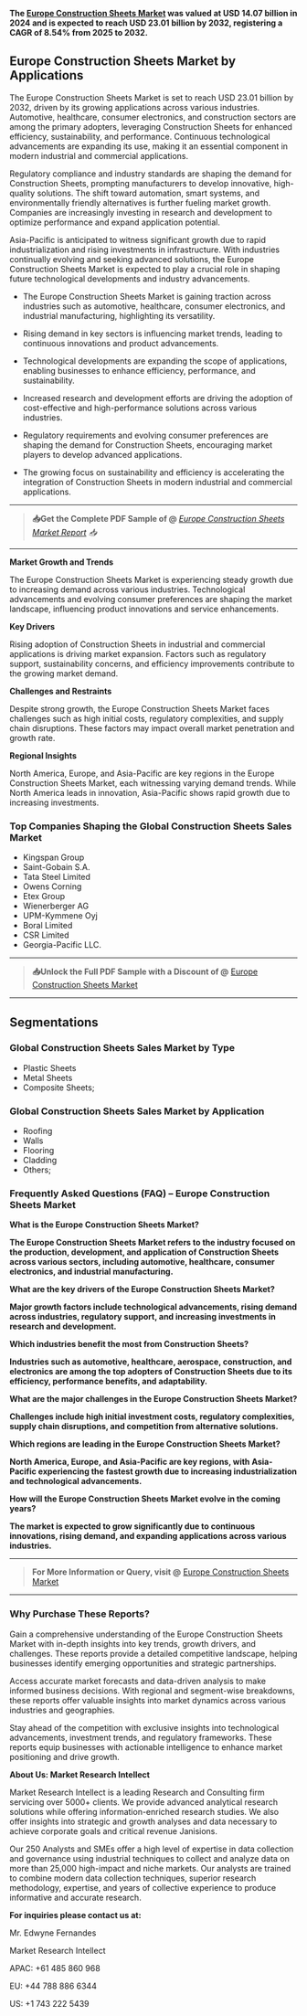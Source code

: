 <p><strong>The <a href="https://www.marketresearchintellect.com/download-sample/?rid=987172&amp;utm_source=Pulse-April-Europe&amp;utm_medium=852">Europe Construction Sheets Market</a> was valued at USD 14.07 billion in 2024 and is expected to reach USD 23.01 billion by 2032, registering a CAGR of 8.54% from 2025 to 2032.</strong></p><h2>Europe Construction Sheets Market by Applications&nbsp;</h2><p><p>The Europe Construction Sheets Market is set to reach USD 23.01 billion by 2032, driven by its growing applications across various industries. Automotive, healthcare, consumer electronics, and construction sectors are among the primary adopters, leveraging Construction Sheets for enhanced efficiency, sustainability, and performance. Continuous technological advancements are expanding its use, making it an essential component in modern industrial and commercial applications.</p><p>Regulatory compliance and industry standards are shaping the demand for Construction Sheets, prompting manufacturers to develop innovative, high-quality solutions. The shift toward automation, smart systems, and environmentally friendly alternatives is further fueling market growth. Companies are increasingly investing in research and development to optimize performance and expand application potential.</p><p>Asia-Pacific is anticipated to witness significant growth due to rapid industrialization and rising investments in infrastructure. With industries continually evolving and seeking advanced solutions, the Europe Construction Sheets Market is expected to play a crucial role in shaping future technological developments and industry advancements.</p></p><ul><li><p>The Europe Construction Sheets Market is gaining traction across industries such as automotive, healthcare, consumer electronics, and industrial manufacturing, highlighting its versatility.</p></li><li><p>Rising demand in key sectors is influencing market trends, leading to continuous innovations and product advancements.</p></li><li><p>Technological developments are expanding the scope of applications, enabling businesses to enhance efficiency, performance, and sustainability.</p></li><li><p>Increased research and development efforts are driving the adoption of cost-effective and high-performance solutions across various industries.</p></li><li><p>Regulatory requirements and evolving consumer preferences are shaping the demand for Construction Sheets, encouraging market players to develop advanced applications.</p></li><li><p>The growing focus on sustainability and efficiency is accelerating the integration of Construction Sheets in modern industrial and commercial applications.</p></li></ul><hr /><blockquote><p><strong><span class="font-[700]">📥Get the Complete PDF Sample of @ </span></strong><em><span class="font-[700]"><a href="https://www.marketresearchintellect.com/download-sample/?rid=987172&amp;utm_source=Pulse-April-Europe&amp;utm_medium=852" target="_blank" data-tracking-control-name="article-ssr-frontend-pulse_little-text-block" data-tracking-will-navigate="" data-test-link="">Europe Construction Sheets Market Report</a>&nbsp;📥</span></em></p></blockquote><hr /><p class="" data-start="77" data-end="360"><strong data-start="77" data-end="105">Market Growth and Trends</strong></p><p class="" data-start="77" data-end="360">The Europe Construction Sheets Market is experiencing steady growth due to increasing demand across various industries. Technological advancements and evolving consumer preferences are shaping the market landscape, influencing product innovations and service enhancements.</p><p class="" data-start="362" data-end="606"><strong data-start="362" data-end="377">Key Drivers</strong></p><p class="" data-start="362" data-end="606">Rising adoption of Construction Sheets in industrial and commercial applications is driving market expansion. Factors such as regulatory support, sustainability concerns, and efficiency improvements contribute to the growing market demand.</p><p class="" data-start="608" data-end="849"><strong data-start="608" data-end="637">Challenges and Restraints</strong></p><p class="" data-start="608" data-end="849">Despite strong growth, the Europe Construction Sheets Market faces challenges such as high initial costs, regulatory complexities, and supply chain disruptions. These factors may impact overall market penetration and growth rate.</p><p class="" data-start="851" data-end="1095"><strong data-start="851" data-end="872">Regional Insights</strong></p><p class="" data-start="851" data-end="1095">North America, Europe, and Asia-Pacific are key regions in the Europe Construction Sheets Market, each witnessing varying demand trends. While North America leads in innovation, Asia-Pacific shows rapid growth due to increasing investments.</p><p><h3>Top Companies Shaping the Global Construction Sheets Sales Market </h3><ul><li>Kingspan Group</li><li>Saint-Gobain S.A.</li><li>Tata Steel Limited</li><li>Owens Corning</li><li>Etex Group</li><li>Wienerberger AG</li><li>UPM-Kymmene Oyj</li><li>Boral Limited</li><li>CSR Limited</li><li>Georgia-Pacific LLC.</li></ul></p><hr /><blockquote><p><strong>📥Unlock the Full PDF Sample with a Discount of @</strong> <a href="https://www.marketresearchintellect.com/ask-for-discount/?rid=987172&amp;utm_source=Pulse-April-Europe&amp;utm_medium=852">Europe Construction Sheets Market</a></p></blockquote><hr /><p><h2>Segmentations</h2><h3>Global Construction Sheets Sales Market by Type</h3><ul><li>Plastic Sheets</li><li>Metal Sheets</li><li>Composite Sheets;</li></ul><h3>Global Construction Sheets Sales Market by Application</h3><ul><li>Roofing</li><li>Walls</li><li>Flooring</li><li>Cladding</li><li>Others;</li></ul></p><h3><strong>Frequently Asked Questions (FAQ) &ndash; Europe Construction Sheets Market</strong></h3><p><strong>What is the Europe Construction Sheets Market?</strong></p><p><strong>The Europe Construction Sheets Market refers to the industry focused on the production, development, and application of Construction Sheets across various sectors, including automotive, healthcare, consumer electronics, and industrial manufacturing.</strong></p><p><strong>What are the key drivers of the Europe Construction Sheets Market?</strong></p><p><strong>Major growth factors include technological advancements, rising demand across industries, regulatory support, and increasing investments in research and development.</strong></p><p><strong>Which industries benefit the most from Construction Sheets?</strong></p><p><strong>Industries such as automotive, healthcare, aerospace, construction, and electronics are among the top adopters of Construction Sheets due to its efficiency, performance benefits, and adaptability.</strong></p><p><strong>What are the major challenges in the Europe Construction Sheets Market?</strong></p><p><strong>Challenges include high initial investment costs, regulatory complexities, supply chain disruptions, and competition from alternative solutions.</strong></p><p><strong>Which regions are leading in the Europe Construction Sheets Market?</strong></p><p><strong>North America, Europe, and Asia-Pacific are key regions, with Asia-Pacific experiencing the fastest growth due to increasing industrialization and technological advancements.</strong></p><p><strong>How will the Europe Construction Sheets Market evolve in the coming years?</strong></p><p><strong>The market is expected to grow significantly due to continuous innovations, rising demand, and expanding applications across various industries.</strong></p><hr /><blockquote><p><span class="font-[700]"><strong>For More Information or Query, visit&nbsp;@</strong>&nbsp;</span><span class="font-[700]"><a href="https://www.marketresearchintellect.com/product/global-construction-sheets-sales-market/?utm_source=Linkedin&utm_medium=852" target="_blank" data-tracking-control-name="article-ssr-frontend-pulse_little-text-block" data-tracking-will-navigate="" data-test-link="">Europe Construction Sheets Market</a></span></p></blockquote><hr /><h3><strong data-start="0" data-end="31">Why Purchase These Reports?</strong></h3><p class="" data-start="35" data-end="297">Gain a comprehensive understanding of the Europe Construction Sheets Market with in-depth insights into key trends, growth drivers, and challenges. These reports provide a detailed competitive landscape, helping businesses identify emerging opportunities and strategic partnerships.</p><p class="" data-start="299" data-end="540">Access accurate market forecasts and data-driven analysis to make informed business decisions. With regional and segment-wise breakdowns, these reports offer valuable insights into market dynamics across various industries and geographies.</p><p class="" data-start="542" data-end="784">Stay ahead of the competition with exclusive insights into technological advancements, investment trends, and regulatory frameworks. These reports equip businesses with actionable intelligence to enhance market positioning and drive growth.</p><p><strong><span class="font-[700]">About Us: Market Research Intellect</span></strong></p><p><span class="">Market Research Intellect is a leading Research and Consulting firm servicing over 5000+ clients. We provide advanced analytical research solutions while offering information-enriched research studies.&nbsp;</span>We also offer insights into strategic and growth analyses and data necessary to achieve corporate goals and critical revenue Janisions.</p><p><span class="">Our 250 Analysts and SMEs offer a high level of expertise in data collection and governance using industrial techniques to collect and analyze data on more than 25,000 high-impact and niche markets. Our analysts are trained to combine modern data collection techniques, superior research methodology, expertise, and years of collective experience to produce informative and accurate research.</span></p><p><strong>For inquiries please contact us at:</strong></p><p>Mr. Edwyne Fernandes</p><p>Market Research Intellect</p><p>APAC: +61 485 860 968</p><p>EU: +44 788 886 6344</p><p>US: +1 743 222 5439</p>